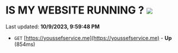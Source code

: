 # IS MY WEBSITE RUNNING ? [![](https://img.shields.io/static/v1?label=Sponsor&message=%E2%9D%A4&logo=GitHub&color=%23fe8e86)](https://github.com/sponsors/<username>)

Last updated: **10/9/2023, 9:59:48 PM**

- `GET` [https://youssefservice.me](https://youssefservice.me) - **Up** (854ms)

